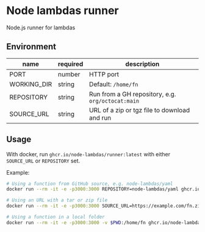 # Node lambdas runner

Node.js runner for lambdas

## Environment

| name        | required | description                                       |
| ----------- | -------- | ------------------------------------------------- |
| PORT        | number   | HTTP port                                         |
| WORKING_DIR | string   | Default: `/home/fn`                               |
| REPOSITORY  | string   | Run from a GH repository, e.g. `org/octocat:main` |
| SOURCE_URL  | string   | URL of a zip or tgz file to download and run      |

## Usage

With docker, run `ghcr.io/node-lambdas/runner:latest` with either `SOURCE_URL` or `REPOSITORY` set.

Example:

```sh
# Using a function from GitHub source, e.g. node-lambdas/yaml
docker run --rm -it -e -p3000:3000 REPOSITORY=node-lambdas/yaml ghcr.io/node-lambdas/runner:latest

# Using an URL with a tar or zip file
docker run --rm -it -e -p3000:3000 SOURCE_URL=https://example.com/fn.zip ghcr.io/node-lambdas/runner:latest

# Using a function in a local folder
docker run --rm -it -e -p3000:3000 -v $PWD:/home/fn ghcr.io/node-lambdas/runner:latest
```
